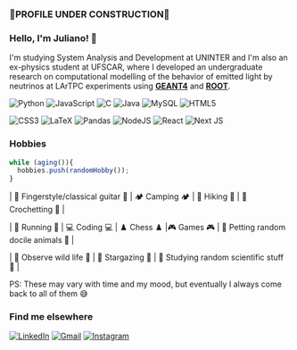 ### 🔨PROFILE UNDER CONSTRUCTION🔨

### Hello, I'm Juliano! 👋

<!--
**julianocts98/julianocts98** is a ✨ _special_ ✨ repository because its `README.md` (this file) appears on your GitHub profile.

Here are some ideas to get you started:

- 🔭 I’m currently working on ...
- 🌱 I’m currently learning ...
- 👯 I’m looking to collaborate on ...
- 🤔 I’m looking for help with ...
- 💬 Ask me about ...
- 📫 How to reach me: ...
- 😄 Pronouns: ...
- ⚡ Fun fact: ...
-->

I'm studying System Analysis and Development at UNINTER and I'm also an ex-physics student at UFSCAR, where I developed an undergraduate research on computational modelling of the behavior of emitted light by neutrinos at LArTPC experiments using [**GEANT4**](https://geant4.web.cern.ch/) and [**ROOT**](https://root.cern/).

![Python](https://img.shields.io/badge/python-3670A0?style=for-the-badge&logo=python&logoColor=ffdd54)
![JavaScript](https://img.shields.io/badge/javascript-%23323330.svg?style=for-the-badge&logo=javascript&logoColor=%23F7DF1E)
![C](https://img.shields.io/badge/c-%2300599C.svg?style=for-the-badge&logo=c&logoColor=white)
![Java](https://img.shields.io/badge/java-%23ED8B00.svg?style=for-the-badge&logo=java&logoColor=white)
![MySQL](https://img.shields.io/badge/mysql-%2300f.svg?style=for-the-badge&logo=mysql&logoColor=white)
![HTML5](https://img.shields.io/badge/html5-%23E34F26.svg?style=for-the-badge&logo=html5&logoColor=white)

![CSS3](https://img.shields.io/badge/css3-%231572B6.svg?style=for-the-badge&logo=css3&logoColor=white)
![LaTeX](https://img.shields.io/badge/latex-%23008080.svg?style=for-the-badge&logo=latex&logoColor=white)
![Pandas](https://img.shields.io/badge/pandas-%23150458.svg?style=for-the-badge&logo=pandas&logoColor=white)
![NodeJS](https://img.shields.io/badge/node.js-6DA55F?style=for-the-badge&logo=node.js&logoColor=white)
![React](https://img.shields.io/badge/react-%2320232a.svg?style=for-the-badge&logo=react&logoColor=%2361DAFB)
![Next JS](https://img.shields.io/badge/Next-black?style=for-the-badge&logo=next.js&logoColor=white)

### Hobbies 
```js
while (aging()){
  hobbies.push(randomHobby());
}
```

| 🎸 Fingerstyle/classical guitar 🎸  |   🏕️ Camping 🏕️  | 🥾 Hiking 🥾 |  🧶 Crochetting 🧶 |

| 🏃 Running 🏃 | 💻 Coding 💻 | ♟️ Chess ♟️ |🎮 Games 🎮 | 🐶 Petting random docile animals 🐶 | 

|  🦜 Observe wild life 🦜  |  🌌 Stargazing 🌌   |   📘 Studying random scientific stuff 📘   |

PS: These may vary with time and my mood, but eventually I always come back to all of them 😅

### Find me elsewhere
[![LinkedIn](https://img.shields.io/badge/linkedin-%230077B5.svg?style=for-the-badge&logo=linkedin&logoColor=white)](https://www.linkedin.com/in/julianocts)
[![Gmail](https://img.shields.io/badge/Gmail-D14836?style=for-the-badge&logo=gmail&logoColor=white)](mailto:contatojulianocts@gmail.com)
[![Instagram](https://img.shields.io/badge/Instagram-%23E4405F.svg?style=for-the-badge&logo=Instagram&logoColor=white)](https://www.instagram.com/julianocts)



